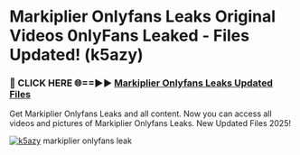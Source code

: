 # Markiplier Onlyfans Leaks Original Videos 0nlyFans Leaked - Files Updated! (k5azy)

<h3>🔴 CLICK HERE 🌐==►► <a href="https://tinyurl.com/2wckxsce" rel="nofollow">Markiplier Onlyfans Leaks Updated Files</a></h3>

Get Markiplier Onlyfans Leaks and all content. Now you can access all videos and pictures of Markiplier Onlyfans Leaks. New Updated Files 2025!

[![k5azy](https://i.imgur.com/AFduVYN.gif)](https://tinyurl.com/2wckxsce)
markiplier onlyfans leak